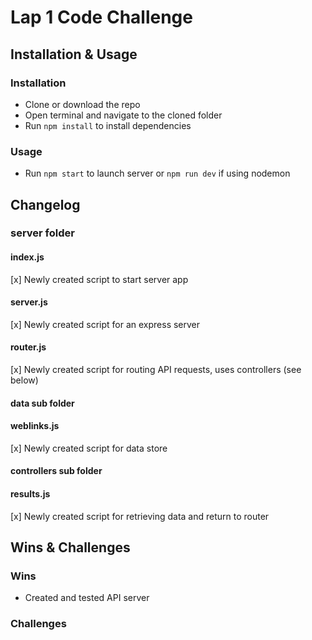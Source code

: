 # Lap 1 Code Challenge

## Installation & Usage
### Installation
- Clone or download the repo
- Open terminal and navigate to the cloned folder
- Run `npm install` to install dependencies

### Usage
- Run `npm start` to launch server or `npm run dev` if using nodemon

## Changelog
### server folder
#### index.js
[x] Newly created script to start server app

#### server.js
[x] Newly created script for an express server

#### router.js
[x] Newly created script for routing API requests, uses controllers (see below)

#### data sub folder
#### weblinks.js
[x] Newly created script for data store

#### controllers sub folder
#### results.js
[x] Newly created script for retrieving data and return to router

## Wins & Challenges
### Wins
- Created and tested API server
### Challenges